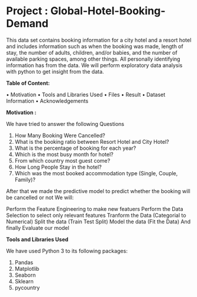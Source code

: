# Project : Global-Hotel-Booking-Demand
This data set contains booking information for a city hotel and a resort hotel and includes information such as when the booking was made, length of stay, the number of adults, children, and/or babies, and the number of available parking spaces, among other things. All personally identifying information has from the data.
We will perform exploratory data analysis with python to get insight from the data.

**Table of Content:**

•	Motivation
•	Tools and Libraries Used
•	Files
•	Result
•	Dataset Information
•	Acknowledgements

**Motivation :**

We have tried to answer the following Questions
1.	How Many Booking Were Cancelled?
2.	What is the booking ratio between Resort Hotel and City Hotel?
3.	What is the percentage of booking for each year?
4.	Which is the most busy month for hotel?
5.	From which country most guest come?
6.	How Long People Stay in the hotel?
7.	Which was the most booked accommodation type (Single, Couple, Family)?

After that we made the predictive model to predict whether the booking will be cancelled or not
We will:


Perform the Feature Engineering to make new featuers
Perform the Data Selection to select only relevant features
Tranform the Data (Categorial to Numerical)
Split the data (Train Test Split)
Model the data (Fit the Data)
And finally Evaluate our model

**Tools and Libraries Used**

We have used Python 3 to its following packages:

1.	Pandas
2.	Matplotlib
3.	Seaborn
4.	Sklearn
5.	pycountry

